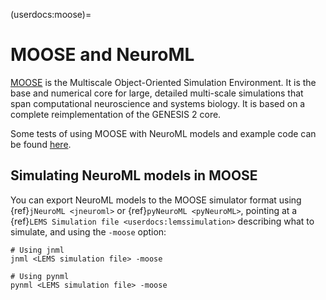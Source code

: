 (userdocs:moose)=
# MOOSE and NeuroML


[MOOSE](https://moose.ncbs.res.in/) is the Multiscale Object-Oriented Simulation Environment. It is the base and numerical core for large, detailed multi-scale simulations that span computational neuroscience and systems biology. It is based on a complete reimplementation of the GENESIS 2 core.

Some tests of using MOOSE with NeuroML models and example code can be found [here](https://github.com/OpenSourceBrain/MOOSEShowcase).


## Simulating NeuroML models in MOOSE


You can export NeuroML models to the MOOSE simulator format using {ref}`jNeuroML <jneuroml>` or {ref}`pyNeuroML <pyNeuroML>`, pointing at a {ref}`LEMS Simulation file <userdocs:lemssimulation>` describing what to simulate, and using the `-moose` option:

```{code-block} console
# Using jnml
jnml <LEMS simulation file> -moose

# Using pynml
pynml <LEMS simulation file> -moose
```
